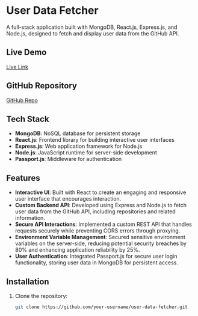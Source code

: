 # User Data Fetcher

A full-stack application built with MongoDB, React.js, Express.js, and Node.js, designed to fetch and display user data from the GitHub API.

## Live Demo
[Live Link](https://gitter.onrender.com/)

## GitHub Repository
[GitHub Repo](https://github.com/Sarvgya027/Gitter)

## Tech Stack
- **MongoDB**: NoSQL database for persistent storage
- **React.js**: Frontend library for building interactive user interfaces
- **Express.js**: Web application framework for Node.js
- **Node.js**: JavaScript runtime for server-side development
- **Passport.js**: Middleware for authentication

## Features
- **Interactive UI**: Built with React to create an engaging and responsive user interface that encourages interaction.
- **Custom Backend API**: Developed using Express and Node.js to fetch user data from the GitHub API, including repositories and related information.
- **Secure API Interactions**: Implemented a custom REST API that handles requests securely while preventing CORS errors through proxying.
- **Environment Variable Management**: Secured sensitive environment variables on the server-side, reducing potential security breaches by 80% and enhancing application reliability by 25%.
- **User Authentication**: Integrated Passport.js for secure user login functionality, storing user data in MongoDB for persistent access.

## Installation

1. Clone the repository:
   ```bash
   git clone https://github.com/your-username/user-data-fetcher.git
